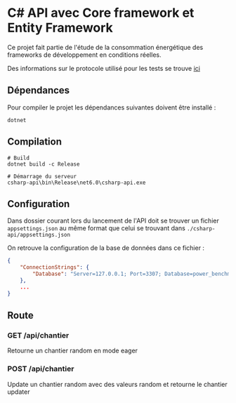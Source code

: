 # C# API avec Core framework et Entity Framework

Ce projet fait partie de l'étude de la consommation énergétique des frameworks
de développement en conditions réelles.

Des informations sur le protocole utilisé pour les tests se trouve [ici](https://github.com/axopen-power-benchmark/setup-benchmark)

## Dépendances

Pour compiler le projet les dépendances suivantes doivent être installé :
```
dotnet
```

## Compilation

```shell
# Build
dotnet build -c Release

# Démarrage du serveur
csharp-api\bin\Release\net6.0\csharp-api.exe

```

## Configuration

Dans dossier courant lors du lancement de l'API doit se trouver un fichier 
```appsettings.json``` au même format que celui se trouvant dans ```./csharp-api/appsettings.json```

On retrouve la configuration de la base de données dans ce fichier :
```json
{
    "ConnectionStrings": {
        "Database": "Server=127.0.0.1; Port=3307; Database=power_benchmark_2; Uid=user; Password=password; SslMode=Preferred;"
    },
    ...
}
```

## Route

### GET /api/chantier

Retourne un chantier random en mode eager

### POST /api/chantier

Update un chantier random avec des valeurs random et retourne le chantier updater
